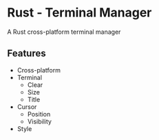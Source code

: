 # Rust - Terminal Manager
A Rust cross-platform terminal manager

## Features
- Cross-platform
- Terminal
	- Clear
	- Size
	- Title
- Cursor
	- Position
	- Visibility
- Style
